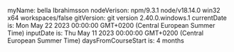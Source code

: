 
myName: bella Ibrahimsson
nodeVerison: npm/9.3.1 node/v18.14.0 win32 x64 workspaces/false
gitVersion: git version 2.40.0.windows.1
currentDate is: Mon May 22 2023 00:00:00 GMT+0200 (Central European Summer Time)
inputDate is: Thu May 11 2023 00:00:00 GMT+0200 (Central European Summer Time)
daysFromCourseStart is: 4 months
